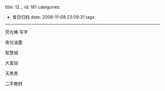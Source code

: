 title: 12...
id: 161
categories:
  - 昔日归档
date: 2008-11-08 23:09:31
tags:
---

荧光棒 写字

夜光油墨

智慧城

大富翁

天黑黑

二手教材